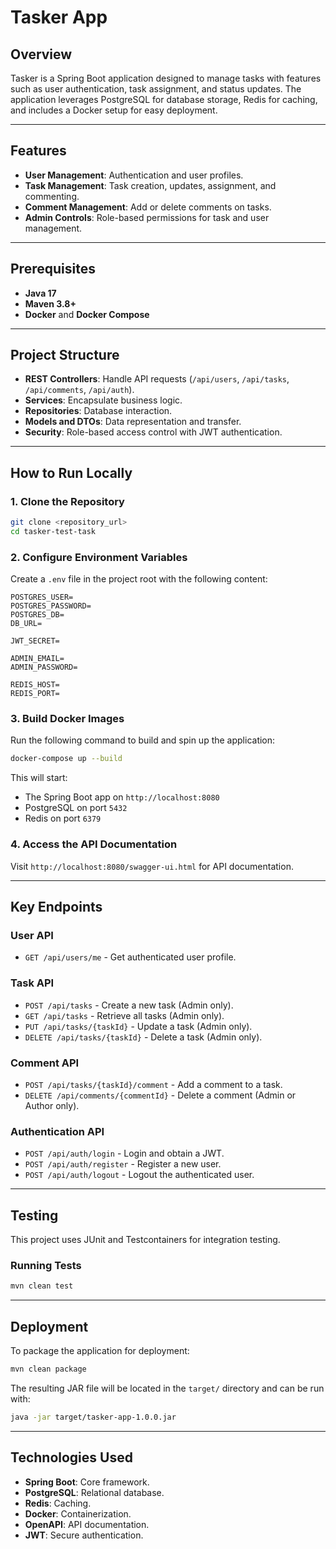 # Tasker App

## Overview

Tasker is a Spring Boot application designed to manage tasks with features such as user authentication, task assignment, and status updates. The application leverages PostgreSQL for database storage, Redis for caching, and includes a Docker setup for easy deployment.

---

## Features

- **User Management**: Authentication and user profiles.
- **Task Management**: Task creation, updates, assignment, and commenting.
- **Comment Management**: Add or delete comments on tasks.
- **Admin Controls**: Role-based permissions for task and user management.

---

## Prerequisites

- **Java 17**
- **Maven 3.8+**
- **Docker** and **Docker Compose**

---

## Project Structure

- **REST Controllers**: Handle API requests (`/api/users`, `/api/tasks`, `/api/comments`, `/api/auth`).
- **Services**: Encapsulate business logic.
- **Repositories**: Database interaction.
- **Models and DTOs**: Data representation and transfer.
- **Security**: Role-based access control with JWT authentication.

---

## How to Run Locally

### 1. Clone the Repository
```bash
git clone <repository_url>
cd tasker-test-task
```

### 2. Configure Environment Variables
Create a `.env` file in the project root with the following content:
```env
POSTGRES_USER=
POSTGRES_PASSWORD=
POSTGRES_DB=
DB_URL=

JWT_SECRET=

ADMIN_EMAIL=
ADMIN_PASSWORD=

REDIS_HOST=
REDIS_PORT=
```

### 3. Build Docker Images
Run the following command to build and spin up the application:
```bash
docker-compose up --build
```

This will start:
- The Spring Boot app on `http://localhost:8080`
- PostgreSQL on port `5432`
- Redis on port `6379`

### 4. Access the API Documentation
Visit `http://localhost:8080/swagger-ui.html` for API documentation.

---

## Key Endpoints

### User API
- `GET /api/users/me` - Get authenticated user profile.

### Task API
- `POST /api/tasks` - Create a new task (Admin only).
- `GET /api/tasks` - Retrieve all tasks (Admin only).
- `PUT /api/tasks/{taskId}` - Update a task (Admin only).
- `DELETE /api/tasks/{taskId}` - Delete a task (Admin only).

### Comment API
- `POST /api/tasks/{taskId}/comment` - Add a comment to a task.
- `DELETE /api/comments/{commentId}` - Delete a comment (Admin or Author only).

### Authentication API
- `POST /api/auth/login` - Login and obtain a JWT.
- `POST /api/auth/register` - Register a new user.
- `POST /api/auth/logout` - Logout the authenticated user.

---

## Testing

This project uses JUnit and Testcontainers for integration testing.

### Running Tests
```bash
mvn clean test
```

---

## Deployment

To package the application for deployment:
```bash
mvn clean package
```

The resulting JAR file will be located in the `target/` directory and can be run with:
```bash
java -jar target/tasker-app-1.0.0.jar
```

---

## Technologies Used

- **Spring Boot**: Core framework.
- **PostgreSQL**: Relational database.
- **Redis**: Caching.
- **Docker**: Containerization.
- **OpenAPI**: API documentation.
- **JWT**: Secure authentication.